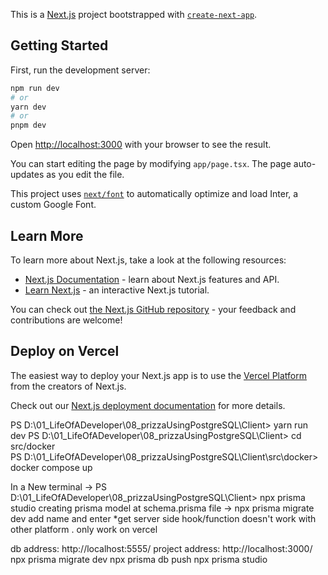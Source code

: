 This is a [Next.js](https://nextjs.org/) project bootstrapped with [`create-next-app`](https://github.com/vercel/next.js/tree/canary/packages/create-next-app).

## Getting Started

First, run the development server:

```bash
npm run dev
# or
yarn dev
# or
pnpm dev
```

Open [http://localhost:3000](http://localhost:3000) with your browser to see the result.

You can start editing the page by modifying `app/page.tsx`. The page auto-updates as you edit the file.

This project uses [`next/font`](https://nextjs.org/docs/basic-features/font-optimization) to automatically optimize and load Inter, a custom Google Font.

## Learn More

To learn more about Next.js, take a look at the following resources:

- [Next.js Documentation](https://nextjs.org/docs) - learn about Next.js features and API.
- [Learn Next.js](https://nextjs.org/learn) - an interactive Next.js tutorial.

You can check out [the Next.js GitHub repository](https://github.com/vercel/next.js/) - your feedback and contributions are welcome!

## Deploy on Vercel

The easiest way to deploy your Next.js app is to use the [Vercel Platform](https://vercel.com/new?utm_medium=default-template&filter=next.js&utm_source=create-next-app&utm_campaign=create-next-app-readme) from the creators of Next.js.

Check out our [Next.js deployment documentation](https://nextjs.org/docs/deployment) for more details.

PS D:\01_LifeOfADeveloper\08_prizzaUsingPostgreSQL\Client> yarn run dev
PS D:\01_LifeOfADeveloper\08_prizzaUsingPostgreSQL\Client> cd src/docker  
PS D:\01_LifeOfADeveloper\08_prizzaUsingPostgreSQL\Client\src\docker> docker compose up

In a New terminal -> PS D:\01_LifeOfADeveloper\08_prizzaUsingPostgreSQL\Client> npx prisma studio
creating prisma model at schema.prisma file -> npx prisma migrate dev
add name and enter
\*get server side hook/function doesn't work with other platform . only work on vercel

db address: http://localhost:5555/
project address: http://localhost:3000/
npx prisma migrate dev
npx prisma db push
npx prisma studio
